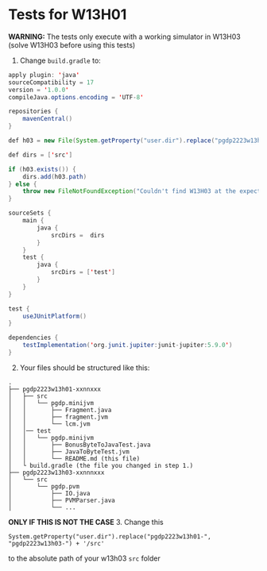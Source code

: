 # Tests for W13H01

**WARNING:** The tests only execute with a working simulator in W13H03 (solve W13H03 before using this tests)

1. Change `build.gradle` to:
```java
apply plugin: 'java'
sourceCompatibility = 17
version = '1.0.0'
compileJava.options.encoding = 'UTF-8'

repositories {
    mavenCentral()
}

def h03 = new File(System.getProperty("user.dir").replace("pgdp2223w13h01-", "pgdp2223w13h03-") + '/src')

def dirs = ['src']

if (h03.exists()) {
    dirs.add(h03.path)
} else {
    throw new FileNotFoundException("Couldn't find W13H03 at the expected location, please follow the steps in ".toUpperCase() + System.getProperty("user.dir") + "/test/pgdp.minijvm/README.md")
}

sourceSets {
    main {
        java {
            srcDirs =  dirs
        }
    }
    test {
        java {
            srcDirs = ['test']
        }
    }
}

test {
    useJUnitPlatform()
}

dependencies {
    testImplementation('org.junit.jupiter:junit-jupiter:5.9.0')
}
```

2. Your files should be structured like this:
```
.
├── pgdp2223w13h01-xxnnxxx
│   ├── src
│   │   └── pgdp.minijvm
│   │       ├── Fragment.java
│   │       ├── fragment.jvm
│   │       └── lcm.jvm
│   │── test
│   │   └── pgdp.minijvm
│   │       ├── BonusByteToJavaTest.java
│   │       ├── JavaToByteTest.jvm
│   │       └── README.md (this file)
│   └ build.gradle (the file you changed in step 1.)
├── pgdp2223w13h03-xxnnnxxx
│   └── src
│       └── pgdp.pvm
│           ├── IO.java
│           ├── PVMParser.java
│           └── ...
```
**ONLY IF THIS IS NOT THE CASE**
3. Change this 


    System.getProperty("user.dir").replace("pgdp2223w13h01-", "pgdp2223w13h03-") + '/src'

to the absolute path of your w13h03 `src` folder